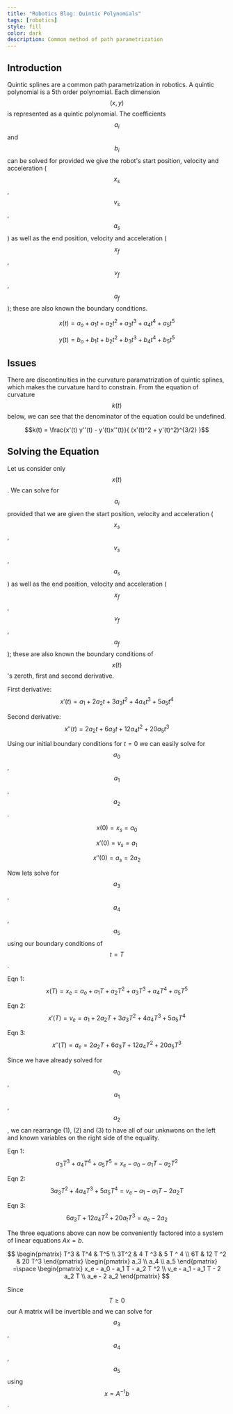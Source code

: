 ```yaml
---
title: "Robotics Blog: Quintic Polynomials"
tags: [robotics]
style: fill
color: dark
description: Common method of path parametrization
---
```

<script src="https://cdn.mathjax.org/mathjax/latest/MathJax.js?config=TeX-AMS-MML_HTMLorMML" type="text/javascript"></script>
## Introduction
Quintic splines are a common path parametrization in robotics. A quintic polynomial is a 5th order polynomial. Each dimension $$(x, y)$$ is represented as a quintic polynomial. The coefficients $$a_i$$ and $$b_i$$ can be solved for provided we give the robot's start position, velocity and acceleration ($$x_s$$, $$v_s$$, $$a_s$$) as well as the end position, velocity and acceleration ($$x_f$$, $$v_f$$, $$a_f$$); these are also known the boundary conditions.

$$x(t) = a_o + a_1 t + a_2 t ^2 + a_3 t ^ 3 + a_4 t ^ 4 + a_5 t^5   $$

$$y(t) = b_o + b_1 t + b_2 t ^2 + b_3 t ^ 3 + b_4 t ^ 4 + b_5 t^5   $$

## Issues
There are discontinuities in the curvature paramatrization of quintic splines, which makes the curvature hard to constrain. From the equation of curvature $$k(t)$$ below, we can see that the denominator of the equation could be undefined.

$$k(t) = \frac{x'(t) y''(t) - y'(t)x''(t)}{ (x'(t)^2 + y'(t)^2)^{3/2}  }$$

## Solving the Equation
Let us consider only $$x(t)$$. We can solve for $$a_i$$ provided that we are given the start position, velocity and acceleration ($$x_s$$, $$v_s$$, $$a_s$$) as well as the end position, velocity and acceleration ($$x_f$$, $$v_f$$, $$a_f$$); these are also known the boundary conditions of $$x(t)$$ 's zeroth, first and second derivative.

First derivative:
$$x'(t) = a_1 + 2 a_2 t  + 3 a_3 t ^ 2 + 4 a_4 t ^ 3 + 5 a_5 t^ 4   $$

Second derivative:
$$x''(t) = 2 a_2 t  +  6 a_3 t + 12 a_4 t ^ 2 + 20 a_5 t^ 3    $$

Using our initial boundary conditions for $t = 0$ we can easily solve for $$a_0$$, $$a_1$$, $$a_2$$.

$$x(0) = x_s = a_0 $$

$$x'(0) = v_s = a_1 $$

$$x''(0) = a_s = 2 a_2 $$

Now lets solve for $$a_3$$, $$a_4$$, $$a_5$$ using our boundary conditions of $$t = T$$.

Eqn 1:  $$x(T) = x_e = a_o + a_1 T + a_2 T ^2 + a_3 T ^ 3 + a_4 T ^ 4 + a_5 T^5   $$

Eqn 2: $$x'(T) = v_e = a_1 + 2 a_2 T  + 3 a_3 T ^ 2 + 4 a_4 T ^ 3 + 5 a_5 T^ 4   $$

Eqn 3: $$x''(T) = a_e = 2 a_2 T  +  6 a_3 T + 12 a_4 T ^ 2 + 20 a_5 T^ 3    $$

Since we have already solved for $$a_0$$, $$a_1$$, $$a_2$$, we can rearrange (1), (2) and (3) to have all of our unknwons on the left and known variables on the right side of the equality.

Eqn 1:  $$ a_3 T ^ 3 + a_4 T ^ 4 + a_5 T^5  = x_e - a_0 - a_1 T - a_2 T ^2  $$

Eqn 2:  $$ 3 a_3 T ^ 2 + 4 a_4 T ^ 3 + 5 a_5 T^4  = v_e - a_1 - a_1 T - 2 a_2 T $$

Eqn 3:  $$ 6 a_3 T + 12 a_4 T ^ 2 + 20 a_t T^3 = a_e - 2 a_2 $$

The three equations above can now be conveniently factored into a system of linear equations $Ax=b$.

$$
\begin{pmatrix}
T^3 & T^4 & T^5 \\
3T^2 & 4 T ^3 & 5 T ^ 4 \\
6T & 12 T ^2 & 20 T^3
\end{pmatrix}
\begin{pmatrix}
a_3 \\
a_4 \\
a_5
\end{pmatrix}
=\space
\begin{pmatrix}
x_e - a_0 - a_1 T - a_2 T ^2 \\
v_e - a_1 - a_1 T - 2 a_2 T \\
a_e - 2 a_2
\end{pmatrix}
$$

Since $$T \geq 0$$ our A matrix will be invertible and we can solve for $$a_3$$, $$a_4$$, $$a_5$$ using $$x = A^{-1} b$$.


